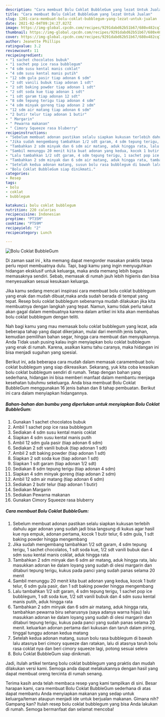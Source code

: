 ```yaml
---
description: "Cara membuat Bolu Coklat BubbleGum yang lezat Untuk Jualan"
title: "Cara membuat Bolu Coklat BubbleGum yang lezat Untuk Jualan"
slug: 1201-cara-membuat-bolu-coklat-bubblegum-yang-lezat-untuk-jualan
date: 2021-02-04T09:24:27.827Z
image: https://img-global.cpcdn.com/recipes/9291dabd62b51b67/680x482cq70/bolu-coklat-bubblegum-foto-resep-utama.jpg
thumbnail: https://img-global.cpcdn.com/recipes/9291dabd62b51b67/680x482cq70/bolu-coklat-bubblegum-foto-resep-utama.jpg
cover: https://img-global.cpcdn.com/recipes/9291dabd62b51b67/680x482cq70/bolu-coklat-bubblegum-foto-resep-utama.jpg
author: Jeanette Phillips
ratingvalue: 3.2
reviewcount: 11
recipeingredient:
- "1 sachet chocolatos bubuk"
- "1 sachet pop ice rasa bubblegum"
- "4 sdm susu kental manis coklat"
- "4 sdm susu kental manis putih"
- "12 sdm gula pasir tiap adonan 6 sdm"
- "2 sdt vanili bubuk tiap adonan 1 sdt"
- "2 sdt baking powder tiap adonan 1 sdt"
- "2 sdt soda kue tiap adonan 1 sdt"
- "1 sdt garam tiap adonan 12 sdt"
- "8 sdm tepung terigu tiap adonan 4 sdm"
- "4 sdm minyak goreng tiap adonan 2 sdm"
- "12 sdm air matang tiap adonan 6 sdm"
- "2 butir telur tiap adonan 1 butir"
- " Margarin"
- " Pewarna makanan"
- " Cimory Squeeze rasa bluberry"
recipeinstructions:
- "Sebelum membuat adonan pastikan selalu siapkan kukusan terlebih dahulu agar adonan yang sudah jadi bisa langsung di kukus agar hasil kue nya empuk, adonan pertama, kocok 1 butir telur, 6 sdm gula, 1 sdt baking powder hingga mengembang"
- "Jika sudah mengembang tambahkan 1/2 sdt garam, 4 sdm tepung terigu, 1 sachet chocolatos, 1 sdt soda kue, 1/2 sdt vanili bubuk dan 4 sdm susu kental manis coklat, aduk hingga rata"
- "Tambahkan 2 sdm minyak dan 6 sdm air matang, aduk hingga rata, lalu masukkan adonan ke dalam loyang yang sudah di olesi margarin dan ditaburi tepung terigu, kukus pada panci yang sudah panas selama 20 menit"
- "Sambil menunggu 20 menit kita buat adonan yang kedua, kocok 1 butir telur, 6 sdm gula pasir, dan 1 sdt baking powder hingga mengembang"
- "Lalu tambahkan 1/2 sdt garam, 4 sdm tepung terigu, 1 sachet pop ice bubblegum, 1 sdt soda kue, 1/2 sdt vanili bubuk dan 4 sdm susu kental manis putih, aduk hingga rata"
- "Tambahkan 2 sdm minyak dan 6 sdm air matang, aduk hingga rata, tambahkan pewarna biru seharusnya (saya adanya warna hijau) lalu masukkan adonan ke dalam loyang yang sudah di olesi margarin dan ditaburi tepung terigu, kukus pada panci yang sudah panas selama 20 menit. keluarkan adonan pertama dari kukusan dan taruh dalam piring, tinggal tunggu adonan kedua matang"
- "Setelah kedua adonan matang, susun bolu rasa bubblegum di bawah lalu atasnya beri cimory squeeze dan ratakan, lalu di atasnya taruh bolu rasa coklat nya dan beri cimory squeeze lagi, potong sesuai selera"
- "Bolu Coklat BubbleGum siap dinikmati."
categories:
- Resep
tags:
- bolu
- coklat
- bubblegum

katakunci: bolu coklat bubblegum 
nutrition: 220 calories
recipecuisine: Indonesian
preptime: "PT35M"
cooktime: "PT59M"
recipeyield: "2"
recipecategory: Lunch

---
```



![Bolu Coklat BubbleGum](https://img-global.cpcdn.com/recipes/9291dabd62b51b67/680x482cq70/bolu-coklat-bubblegum-foto-resep-utama.jpg)

Di zaman  saat ini , kita memang dapat mengorder masakan praktis tanpa perlu repot membuatnya dulu. Tapi, bagi kamu yang ingin menyuguhkan hidangan eksklusif untuk keluarga, maka anda memang lebih bagus memasaknya sendiri. Sebab, memasak di rumah jauh lebih higienis dan bisa menyesuaikan sesuai kesukaan keluarga.

Jika kamu sedang mencari inspirasi cara membuat bolu coklat bubblegum yang enak dan mudah dibuat,maka anda sudah berada di tempat yang tepat. Resep bolu coklat bubblegum  sebenarnya mudah dilakukan jika kita membuatnya dengan langkah yang tepat. Namun, kamu tidak perlu takut akan gagal dalam membuatnya 
karena dalam artikel ini kita akan membahas bolu coklat bubblegum dengan teliti.  



Nah bagi kamu yang mau memasak bolu coklat bubblegum yang lezat, ada beberapa tahap yang dapat dikerjakan, mulai dari memilih jenis bahan, kemudian pemilihan bahan segar, hingga cara membuat dan menyajikannya. Anda Tidak usah pusing kalau ingin menyiapkan bolu coklat bubblegum yang enak di rumah. Karena, asalkan kamu  tahu caranya, maka hidangan ini bisa menjadi suguhan yang spesial.

Berikut ini, ada beberapa cara mudah dalam memasak caramembuat bolu coklat bubblegum yang siap dikreasikan. Sekarang, yuk kita coba kreasikan bolu coklat bubblegum sendiri di rumah. Tetap dengan bahan yang sederhana, hidangan ini bisa memberi manfaat dalam membantu menjaga kesehatan tubuhmu sekeluarga. Anda bisa membuat Bolu Coklat BubbleGum menggunakan 16 jenis bahan dan 8 tahap pembuatan. Berikut ini cara dalam menyiapkan hidangannya.

<!--inarticleads1-->

##### Bahan-bahan dan bumbu yang diperlukan untuk menyiapkan Bolu Coklat BubbleGum:

1. Gunakan 1 sachet chocolatos bubuk
1. Ambil 1 sachet pop ice rasa bubblegum
1. Sediakan 4 sdm susu kental manis coklat
1. Siapkan 4 sdm susu kental manis putih
1. Ambil 12 sdm gula pasir (tiap adonan 6 sdm)
1. Sediakan 2 sdt vanili bubuk (tiap adonan 1 sdt)
1. Ambil 2 sdt baking powder (tiap adonan 1 sdt)
1. Siapkan 2 sdt soda kue (tiap adonan 1 sdt)
1. Siapkan 1 sdt garam (tiap adonan 1/2 sdt)
1. Sediakan 8 sdm tepung terigu (tiap adonan 4 sdm)
1. Siapkan 4 sdm minyak goreng (tiap adonan 2 sdm)
1. Ambil 12 sdm air matang (tiap adonan 6 sdm)
1. Sediakan 2 butir telur (tiap adonan 1 butir)
1. Sediakan  Margarin
1. Sediakan  Pewarna makanan
1. Gunakan  Cimory Squeeze rasa bluberry




<!--inarticleads2-->

##### Cara membuat Bolu Coklat BubbleGum:

1. Sebelum membuat adonan pastikan selalu siapkan kukusan terlebih dahulu agar adonan yang sudah jadi bisa langsung di kukus agar hasil kue nya empuk, adonan pertama, kocok 1 butir telur, 6 sdm gula, 1 sdt baking powder hingga mengembang
1. Jika sudah mengembang tambahkan 1/2 sdt garam, 4 sdm tepung terigu, 1 sachet chocolatos, 1 sdt soda kue, 1/2 sdt vanili bubuk dan 4 sdm susu kental manis coklat, aduk hingga rata
1. Tambahkan 2 sdm minyak dan 6 sdm air matang, aduk hingga rata, lalu masukkan adonan ke dalam loyang yang sudah di olesi margarin dan ditaburi tepung terigu, kukus pada panci yang sudah panas selama 20 menit
1. Sambil menunggu 20 menit kita buat adonan yang kedua, kocok 1 butir telur, 6 sdm gula pasir, dan 1 sdt baking powder hingga mengembang
1. Lalu tambahkan 1/2 sdt garam, 4 sdm tepung terigu, 1 sachet pop ice bubblegum, 1 sdt soda kue, 1/2 sdt vanili bubuk dan 4 sdm susu kental manis putih, aduk hingga rata
1. Tambahkan 2 sdm minyak dan 6 sdm air matang, aduk hingga rata, tambahkan pewarna biru seharusnya (saya adanya warna hijau) lalu masukkan adonan ke dalam loyang yang sudah di olesi margarin dan ditaburi tepung terigu, kukus pada panci yang sudah panas selama 20 menit. keluarkan adonan pertama dari kukusan dan taruh dalam piring, tinggal tunggu adonan kedua matang
1. Setelah kedua adonan matang, susun bolu rasa bubblegum di bawah lalu atasnya beri cimory squeeze dan ratakan, lalu di atasnya taruh bolu rasa coklat nya dan beri cimory squeeze lagi, potong sesuai selera
1. Bolu Coklat BubbleGum siap dinikmati.




Jadi, itulah artikel tentang  bolu coklat bubblegum  yang praktis dan mudah dilakukan versi kami. Semoga anda dapat melakukannya dengan hasil yang dapat membuat oreng tercinta di rumah senang. 

Terima kasih anda telah membaca resep yang kami tampilkan di sini. Besar harapan kami, cara membuat  Bolu Coklat BubbleGum sederhana di atas dapat membantu Anda menyiapkan makanan yang sedap untuk keluarga/teman ataupun menjadi ide untuk berjualan makanan. Gimana nih? Gampang kan? Itulah resep bolu coklat bubblegum yang bisa Anda lakukan di rumah. Semoga bermanfaat dan selamat mencoba!

